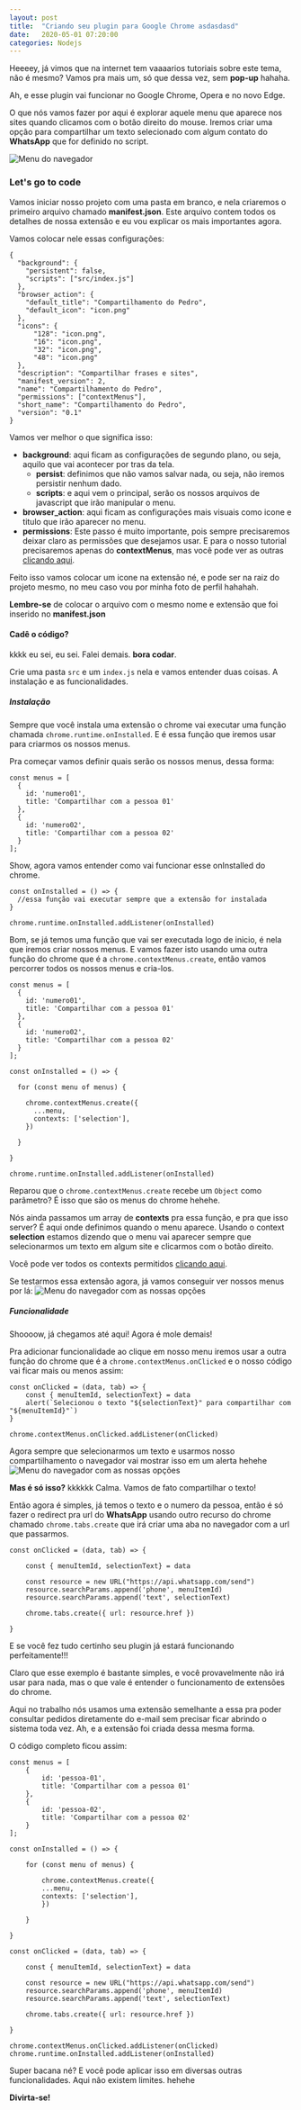 ```yaml
---
layout: post
title:  "Criando seu plugin para Google Chrome asdasdasd"
date:   2020-05-01 07:20:00
categories: Nodejs
---
```


Heeeey, já vimos que na internet tem vaaaarios tutoriais sobre este tema, não é mesmo?
Vamos pra mais um, só que dessa vez, sem **pop-up** hahaha.

Ah, e esse plugin vai funcionar no Google Chrome, Opera e no novo Edge.

O que nós vamos fazer por aqui é explorar aquele menu que aparece nos sites quando clicamos com o botão direito do mouse. Iremos criar uma opção para compartilhar um texto selecionado com algum contato do **WhatsApp** que for definido no script.

![Menu do navegador](/assets/images/posts/5d73b650-3a82-4487-b133-a66217e0a7a7.png)

### Let's go to code
Vamos iniciar nosso projeto com uma pasta em branco, e nela criaremos o primeiro arquivo chamado **manifest.json**. Este arquivo contem todos os detalhes de nossa extensão e eu vou explicar os mais importantes agora.

Vamos colocar nele essas configurações:

<pre><code class="language-json">{
  "background": {
    "persistent": false,
    "scripts": ["src/index.js"]
  },
  "browser_action": {
    "default_title": "Compartilhamento do Pedro",
    "default_icon": "icon.png"
  },
  "icons": {
      "128": "icon.png",
      "16": "icon.png",
      "32": "icon.png",
      "48": "icon.png"
  },
  "description": "Compartilhar frases e sites",
  "manifest_version": 2,
  "name": "Compartilhamento do Pedro",
  "permissions": ["contextMenus"],
  "short_name": "Compartilhamento do Pedro",
  "version": "0.1"
}
</code></pre>

Vamos ver melhor o que significa isso:
- **background**: aqui ficam as configurações de segundo plano, ou seja, aquilo que vai acontecer por tras da tela.
  - **persist**: definimos que não vamos salvar nada, ou seja, não iremos persistir nenhum dado.
  - **scripts**: e aqui vem o principal, serão os nossos arquivos de javascript que irão manipular o menu.
- **browser_action**: aqui ficam as configurações mais visuais como icone e titulo que irão aparecer no menu.
- **permissions**: Este passo é muito importante, pois sempre precisaremos deixar claro as permissões que desejamos usar. E para o nosso tutorial precisaremos apenas do **contextMenus**, mas você pode ver as outras [clicando aqui](https://support.google.com/chrome/a/answer/7515036?hl=pt-BR "Permissões de Aplicativos e Extensões").

Feito isso vamos colocar um icone na extensão né, e pode ser na raiz do projeto mesmo, no meu caso vou por minha foto de perfil hahahah.

**Lembre-se** de colocar o arquivo com o mesmo nome e extensão que foi inserido no **manifest.json**

#### Cadê o código?
kkkk eu sei, eu sei. Falei demais. **bora codar**. 

Crie uma pasta ```src``` e um ```index.js``` nela e vamos entender duas coisas. A instalação e as funcionalidades.

##### Instalação 
Sempre que você instala uma extensão o chrome vai executar uma função chamada ```chrome.runtime.onInstalled```. E é essa função que iremos usar para criarmos os nossos menus.

Pra começar vamos definir quais serão os nossos menus, dessa forma:
<pre><code class="language-javascript">const menus = [
  {
    id: 'numero01',
    title: 'Compartilhar com a pessoa 01'
  },
  {
    id: 'numero02',
    title: 'Compartilhar com a pessoa 02'
  }
];
</code></pre>

Show, agora vamos entender como vai funcionar esse onInstalled do chrome.
<pre><code class="language-javascript">const onInstalled = () => {
  //essa função vai executar sempre que a extensão for instalada
}

chrome.runtime.onInstalled.addListener(onInstalled)
</code></pre>

Bom, se já temos uma função que vai ser executada logo de inicio, é nela que iremos criar nossos menus. E vamos fazer isto usando uma outra função do chrome que é a ```chrome.contextMenus.create```, então vamos percorrer todos os nossos menus e cria-los.

<pre><code class="language-javascript">const menus = [
  {
    id: 'numero01',
    title: 'Compartilhar com a pessoa 01'
  },
  {
    id: 'numero02',
    title: 'Compartilhar com a pessoa 02'
  }
];

const onInstalled = () => {

  for (const menu of menus) {

    chrome.contextMenus.create({ 
      ...menu, 
      contexts: ['selection'], 
    })
        
  }

}

chrome.runtime.onInstalled.addListener(onInstalled)
</code></pre>

Reparou que o ```chrome.contextMenus.create``` recebe um ```Object``` como parâmetro? É isso que são os menus do chrome hehehe. 

Nós ainda passamos um array de **contexts** pra essa função, e pra que isso server? É aqui onde definimos quando o menu aparece. Usando o context **selection** estamos dizendo que o menu vai aparecer sempre que selecionarmos um texto em algum site e clicarmos com o botão direito. 

Você pode ver todos os contexts permitidos [clicando aqui](https://developer.chrome.com/apps/contextMenus#type-ContextType "Contexts").

Se testarmos essa extensão agora, já vamos conseguir ver nossos menus por lá:
![Menu do navegador com as nossas opções](/assets/images/posts/12028790-eb93-4015-aaee-252a8bf74dc8.png)

##### Funcionalidade
Shoooow, já chegamos até aqui! Agora é mole demais!

Pra adicionar funcionalidade ao clique em nosso menu iremos usar a outra função do chrome que é a ```chrome.contextMenus.onClicked``` e o nosso código vai ficar mais ou menos assim:

<pre><code class="language-javascript">const onClicked = (data, tab) => {
    const { menuItemId, selectionText} = data
    alert(`Selecionou o texto "${selectionText}" para compartilhar com "${menuItemId}"`)
}

chrome.contextMenus.onClicked.addListener(onClicked)
</code></pre>

Agora sempre que selecionarmos um texto e usarmos nosso compartilhamento o navegador vai mostrar isso em um alerta hehehe
![Menu do navegador com as nossas opções](/assets/images/posts/e7e74506-a182-4dc7-9983-96078f8cb539.png)
 
**Mas é só isso?** kkkkkk Calma. Vamos de fato compartilhar o texto! 

Então agora é simples, já temos o texto e o numero da pessoa, então é só fazer o redirect pra url do **WhatsApp** usando outro recurso do chrome chamado ```chrome.tabs.create``` que irá criar uma aba no navegador com a url que passarmos.

<pre><code class="language-javascript">const onClicked = (data, tab) => {
    
    const { menuItemId, selectionText} = data
    
    const resource = new URL("https://api.whatsapp.com/send")
    resource.searchParams.append('phone', menuItemId)
    resource.searchParams.append('text', selectionText)

    chrome.tabs.create({ url: resource.href })

}
</code></pre>

E se você fez tudo certinho seu plugin já estará funcionando perfeitamente!!! 

Claro que esse exemplo é bastante simples, e você provavelmente não irá usar para nada, mas o que vale é entender o funcionamento de extensões do chrome.

Aqui no trabalho nós usamos uma extensão semelhante a essa pra poder consultar pedidos diretamente do e-mail sem precisar ficar abrindo o sistema toda vez. Ah, e a extensão foi criada dessa mesma forma.

O código completo ficou assim:
<pre><code class="language-javascript">const menus = [
    {
        id: 'pessoa-01',
        title: 'Compartilhar com a pessoa 01'
    },
    {
        id: 'pessoa-02',
        title: 'Compartilhar com a pessoa 02'
    }
];
  
const onInstalled = () => {

    for (const menu of menus) {

        chrome.contextMenus.create({ 
        ...menu, 
        contexts: ['selection'], 
        })
            
    }

}

const onClicked = (data, tab) => {

    const { menuItemId, selectionText} = data
    
    const resource = new URL("https://api.whatsapp.com/send")
    resource.searchParams.append('phone', menuItemId)
    resource.searchParams.append('text', selectionText)

    chrome.tabs.create({ url: resource.href })

}

chrome.contextMenus.onClicked.addListener(onClicked)
chrome.runtime.onInstalled.addListener(onInstalled)
</code></pre>

Super bacana né? E você pode aplicar isso em diversas outras funcionalidades. Aqui não existem limites. hehehe

**Divirta-se!**